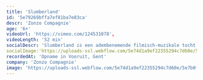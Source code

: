 ```yaml
---
title: 'Slumberland'
id: '5e79269bffa7ef81ba7e83ca'
descr: 'Zonzo Compagnie'
age: '6+'
videoUrl: 'https://vimeo.com/124531078',
videoLength: '52 min'
socialDescr: 'Slumberland is een adembenemende filmisch-muzikale tocht naar de wereld van de nacht. Het moment dat alles kantelt en de droom het wint van de realiteit. Het zijn de kinderen zelf die je met hun verbazingwekkende fantasie meenemen naar een fascinerende wereld. Ze vertellen over hoe ze slapen, wat er gebeurt in hun dromen en waarom het nacht wordt. De live gebrachte songs van An Pierlé en Fulco Ottervanger en de filmbeelden van Nathalie Teirlinck verbeelden en verklanken een reeks wonderbaarlijke figuren die elkaar in een nachtelijke wereld ontmoeten. Het Maanmeisje dat op de aarde landt, het Zandmannetje dat zijn zandgrot verlaat, de Slaapprofessional die de slaap tot wetenschap maakt, de Vleermuisjongen die liefst ondersteboven slaapt… Stuk voor stuk magische, ontroerende en grappige figuren die balanceren op de koord die slap gespannen staat tussen wat echt is en wat niet en nog lang in je geheugen blijven verder leven. '
socialImage:'https://uploads-ssl.webflow.com/5e74d1a9ef22355294c7d60e/5e79254d3b46db653d6d56aa_Zonzo_Slumberland%20(c)%20Dries%20Segers.jpg'
recordedAt: 'Opname in Vooruit, Gent'
company: 'Zonzo Compagnie'
image: 'https://uploads-ssl.webflow.com/5e74d1a9ef22355294c7d60e/5e7b0fe209abef3a1f7d45b1_Zonzo_Slumberland%20(c)%20Dries%20Segers.jpg'
---
```

